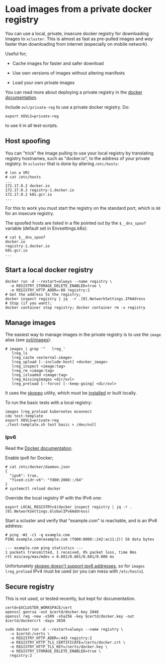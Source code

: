 # Load images from a private docker registry

You can use a local, private, insecure docker registry for downloading
images to `xcluster`. This is almost as fast as pre-pulled images and
*way* faster than downloading from internet (especially on mobile
network).

Useful for;

 * Cache images for faster and safer download

 * Use own versions of images without altering manifests

 * Load your own private images

You can read more about deploying a private registry in the
[docker documentation](https://distribution.github.io/distribution/).


Include `ovl/private-reg` to use a private docker registry. Do:
```
export XOVLS=private-reg
```
to use it in all test-scripts.


## Host spoofing

You can "trick" the image pulling to use your local registry by
translating registry hostnames, such as "docker.io", to the address of
your private registry. In `xcluster` that is done by altering
`/etc/hosts`:

```
# (on a VM)
# cat /etc/hosts
...
172.17.0.2 docker.io
172.17.0.2 registry-1.docker.io
172.17.0.2 k8s.gcr.io
...
```

For this to work you must start the registry on the standard port,
which is `80` for an insecure registry.

The spoofed hosts are listed in a file pointed out by the
`$__dns_spoof` variable (default set in Envsettings.k8s):
```
# cat $__dns_spoof
docker.io
registry-1.docker.io
k8s.gcr.io
...
```

## Start a local docker registry

```
docker run -d --restart=always --name registry \
  -e REGISTRY_STORAGE_DELETE_ENABLED=true \
  -e REGISTRY_HTTP_ADDR=:80 registry:2
# Get the address to the registry;
docker inspect registry | jq  -r .[0].NetworkSettings.IPAddress
# Stop (if you want);
docker container stop registry; docker container rm -v registry
```

## Manage images

The easiest way to manage images in the private registry is to use the
`image` alias (see [ovl/images](../images)):
```
# images | grep '^   lreg_'
   lreg_ls
   lreg_cache <external-image>
   lreg_upload [--include-host] <docker_image>
   lreg_inspect <image:tag>
   lreg_rm <image:tag>
   lreg_isloaded <image:tag>
   lreg_missingimages <dir/ovl>
   lreg_preload [--force] [--keep-going] <dir/ovl>
```

It uses the [skopeo](../skopeo) utility, which must be [installed](
https://github.com/containers/skopeo/blob/main/install.md) or built
locally.

To run the basic tests with a local registry:
```
images lreg_preload kubernetes mconnect
cdo test-template
export XOVLS=private-reg
./test-template.sh test basic > /dev/null
```


### Ipv6

Read the [Docker documentation](https://docs.docker.com/config/daemon/ipv6/).

Enable ipv6 for Docker;

```
# cat /etc/docker/daemon.json
{
  "ipv6": true,
  "fixed-cidr-v6": "fd00:2008::/64"
}
# systemctl reload docker
```

Override the local registry IP with the IPv6 one:
```
export LOCAL_REGISTRY=$(docker inspect registry | jq -r .[0].NetworkSettings.GlobalIPv6Address)
```

Start a xcluster and verify that "example.com" is reachable, and is an
IPv6 address:
```
# ping -W1 -c1 -q example.com
PING example.com(example.com (fd00:8000::242:ac11:2)) 56 data bytes

--- example.com ping statistics ---
1 packets transmitted, 1 received, 0% packet loss, time 0ms
rtt min/avg/max/mdev = 0.601/0.601/0.601/0.000 ms
```

Unfortunately [skopeo doesn't support ipv6 addresses](
https://github.com/containers/image/issues/1004), so for `images lreg_preload`
IPv4 must be used (or you can mess with `/etc/hosts`).


##  Secure registry

This is not used, or tested recently, but kept for documentation.
```
certd=$XCLUSTER_WORKSPACE/cert
openssl genrsa -out $certd/docker.key 2048
openssl req -new -x509 -sha256 -key $certd/docker.key -out $certd/dockercrt -days 3650

sudo docker run -d --restart=always --name registry \
  -v $certd:/certs \
  -e REGISTRY_HTTP_ADDR=:443 registry:2
  -e REGISTRY_HTTP_TLS_CERTIFICATE=/certs/docker.crt \
  -e REGISTRY_HTTP_TLS_KEY=/certs/docker.key \
  -e REGISTRY_STORAGE_DELETE_ENABLED=true \
  registry:2
```


